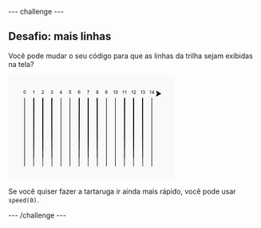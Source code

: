 \--- challenge \---

## Desafio: mais linhas

Você pode mudar o seu código para que as linhas da trilha sejam exibidas na tela?

![screenshot](images/race-challenge1.png)

Se você quiser fazer a tartaruga ir ainda mais rápido, você pode usar `speed(0)`.

\--- /challenge \---